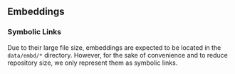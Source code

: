 ## Embeddings

### Symbolic Links

Due to their large file size, embeddings are expected to be located in the `data/embd/*` directory. However, for the sake of convenience and to reduce repository size, we only represent them as symbolic links.

